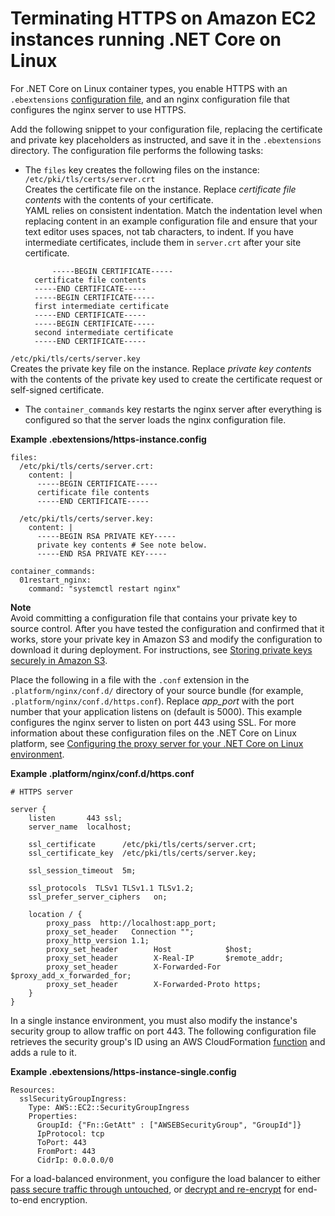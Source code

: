 # Terminating HTTPS on Amazon EC2 instances running \.NET Core on Linux<a name="https-singleinstance-dotnet-linux"></a>

For \.NET Core on Linux container types, you enable HTTPS with an `.ebextensions` [configuration file](ebextensions.md), and an nginx configuration file that configures the nginx server to use HTTPS\.

Add the following snippet to your configuration file, replacing the certificate and private key placeholders as instructed, and save it in the `.ebextensions` directory\. The configuration file performs the following tasks:
+ The `files` key creates the following files on the instance:  
`/etc/pki/tls/certs/server.crt`  
Creates the certificate file on the instance\. Replace *certificate file contents* with the contents of your certificate\.  
YAML relies on consistent indentation\. Match the indentation level when replacing content in an example configuration file and ensure that your text editor uses spaces, not tab characters, to indent\.
If you have intermediate certificates, include them in `server.crt` after your site certificate\.  

  ```
        -----BEGIN CERTIFICATE-----
    certificate file contents
    -----END CERTIFICATE-----
    -----BEGIN CERTIFICATE-----
    first intermediate certificate
    -----END CERTIFICATE-----
    -----BEGIN CERTIFICATE-----
    second intermediate certificate
    -----END CERTIFICATE-----
  ```  
`/etc/pki/tls/certs/server.key`  
Creates the private key file on the instance\. Replace *private key contents* with the contents of the private key used to create the certificate request or self\-signed certificate\. 
+ The `container_commands` key restarts the nginx server after everything is configured so that the server loads the nginx configuration file\.

**Example \.ebextensions/https\-instance\.config**  

```
files:
  /etc/pki/tls/certs/server.crt:
    content: |
      -----BEGIN CERTIFICATE-----
      certificate file contents
      -----END CERTIFICATE-----
      
  /etc/pki/tls/certs/server.key:
    content: |      
      -----BEGIN RSA PRIVATE KEY-----
      private key contents # See note below.
      -----END RSA PRIVATE KEY-----

container_commands:
  01restart_nginx:
    command: "systemctl restart nginx"
```

**Note**  
Avoid committing a configuration file that contains your private key to source control\. After you have tested the configuration and confirmed that it works, store your private key in Amazon S3 and modify the configuration to download it during deployment\. For instructions, see [Storing private keys securely in Amazon S3](https-storingprivatekeys.md)\.

Place the following in a file with the `.conf` extension in the `.platform/nginx/conf.d/` directory of your source bundle \(for example, `.platform/nginx/conf.d/https.conf`\)\. Replace *app\_port* with the port number that your application listens on (default is 5000)\. This example configures the nginx server to listen on port 443 using SSL\. For more information about these configuration files on the \.NET Core on Linux platform, see [Configuring the proxy server for your \.NET Core on Linux environment](dotnet-linux-platform-nginx.md)\.

**Example \.platform/nginx/conf\.d/https\.conf**  

```
# HTTPS server

server {
    listen       443 ssl;
    server_name  localhost;
    
    ssl_certificate      /etc/pki/tls/certs/server.crt;
    ssl_certificate_key  /etc/pki/tls/certs/server.key;
    
    ssl_session_timeout  5m;
    
    ssl_protocols  TLSv1 TLSv1.1 TLSv1.2;
    ssl_prefer_server_ciphers   on;
    
    location / {
        proxy_pass  http://localhost:app_port;
        proxy_set_header   Connection "";
        proxy_http_version 1.1;
        proxy_set_header        Host            $host;
        proxy_set_header        X-Real-IP       $remote_addr;
        proxy_set_header        X-Forwarded-For $proxy_add_x_forwarded_for;
        proxy_set_header        X-Forwarded-Proto https;
    }
}
```

In a single instance environment, you must also modify the instance's security group to allow traffic on port 443\. The following configuration file retrieves the security group's ID using an AWS CloudFormation [function](ebextensions-functions.md) and adds a rule to it\.

**Example \.ebextensions/https\-instance\-single\.config**  

```
Resources:
  sslSecurityGroupIngress: 
    Type: AWS::EC2::SecurityGroupIngress
    Properties:
      GroupId: {"Fn::GetAtt" : ["AWSEBSecurityGroup", "GroupId"]}
      IpProtocol: tcp
      ToPort: 443
      FromPort: 443
      CidrIp: 0.0.0.0/0
```

For a load\-balanced environment, you configure the load balancer to either [pass secure traffic through untouched](https-tcp-passthrough.md), or [decrypt and re\-encrypt](configuring-https-endtoend.md) for end\-to\-end encryption\.
